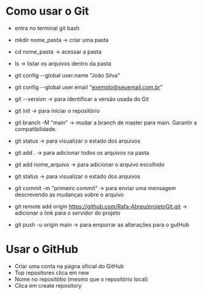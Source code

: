 # Como usar o Git 

- entra no terminal git bash

- mkdir nome_pasta -> criar uma pasta
- cd nome_pasta -> acessar a pasta
- ls -> listar os arquivos dentro da pasta

- git config --global user.name "João Silva" 
- git config --global user.email "exemplo@seuemail.com.br"

- git --version -> para identificar a versão usada do Git

- git init -> para iniciar o repositório

- git branch -M "main" -> mudar a branch de master para main. Garantir a compatibilidade.

- git status -> para visualizar o estado dos arquivos

- git add . -> para adicionar todos  os arquivos na pasta

- git add nome_arquivo -> para adicionar o arquivo escolhido

- git status -> para visualizar o estado dos arquivos

- git commit -m "primeiro commit" -> para enviar uma mensagem descrevendo as mudanças sobre o arquivo

- git remote add origin https://github.com/Rafa-Abreu/projetoGit.git -> adicionar o link para o servidor do projeto

- git push -u origin main -> para empurrar as alterações para o gutHub


# Usar o GitHub

- Criar uma conta na págna oficial do GitHub
- Top repositores clica em new
- Nome no repositótio (mesmo que o repositório local)
- Clica em create repository